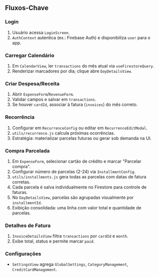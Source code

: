 ## Fluxos-Chave

### Login
1. Usuário acessa `LoginScreen`.
2. `AuthContext` autentica (ex.: Firebase Auth) e disponibiliza `user` para o app.

### Carregar Calendário
1. Em `CalendarView`, ler `transactions` do mês atual via `useFirestoreQuery`.
2. Renderizar marcadores por dia; clique abre `DayDetailsView`.

### Criar Despesa/Receita
1. Abrir `ExpenseForm`/`RevenueForm`.
2. Validar campos e salvar em `transactions`.
3. Se houver `cardId`, associar à fatura (`invoices`) do mês correto.

### Recorrência
1. Configurar em `RecurrenceConfig` ou editar em `RecurrenceEditModal`.
2. `utils/recurrence.js` calcula próximas ocorrências.
3. Estratégia: materializar parcelas futuras ou gerar sob demanda na UI.

### Compra Parcelada
1. Em `ExpenseForm`, selecionar cartão de crédito e marcar "Parcelar compra".
2. Configurar número de parcelas (2-24) via `InstallmentConfig`.
3. `utils/installments.js` gera todas as parcelas com datas de fatura corretas.
4. Cada parcela é salva individualmente no Firestore para controle de faturas.
5. No `DayDetailsView`, parcelas são agrupadas visualmente por `installmentId`.
6. Exibição consolidada: uma linha com valor total e quantidade de parcelas.

### Detalhes de Fatura
1. `InvoiceDetailsView` filtra `transactions` por `cardId` e `month`.
2. Exibe total, status e permite marcar `paid`.

### Configurações
- `SettingsView` agrega `GlobalSettings`, `CategoryManagement`, `CreditCardManagement`.

